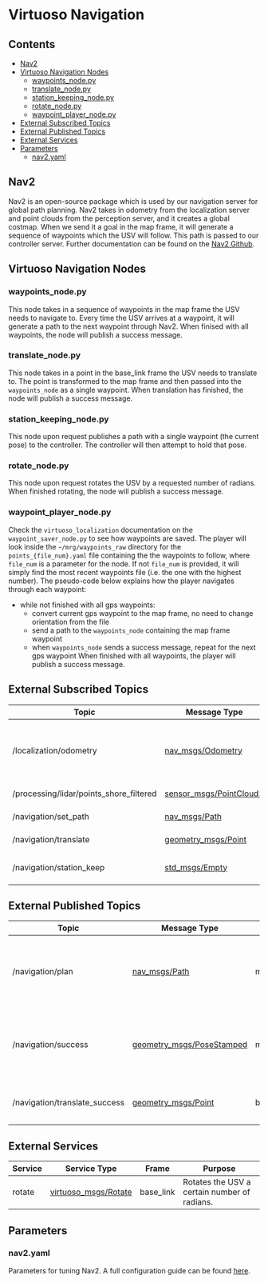 # Virtuoso Navigation

## Contents
- [Nav2](#nav2)
- [Virtuoso Navigation Nodes](#virtuoso-navigation-nodes)
  - [waypoints_node.py](#waypoints\_nodepy)
  - [translate_node.py](#translate\_nodepy)
  - [station_keeping_node.py](#station\_keeping\_nodepy)
  - [rotate_node.py](#rotate\_nodepy)
  - [waypoint_player_node.py](#waypoint\_player\_nodepy)
- [External Subscribed Topics](#external-subscribed-topics)
- [External Published Topics](#external-published-topics)
- [External Services](#external-services)
- [Parameters](#parameters)
  - [nav2.yaml](#nav2yaml)

## Nav2

Nav2 is an open-source package which is used by our navigation server for global path planning. Nav2 takes in odometry from the localization server and point clouds from the perception server, and it creates a global costmap. When we send it a goal in the map frame, it will generate a sequence of waypoints which the USV will follow. This path is passed to our controller server. Further documentation can be found on the [Nav2 Github](https://github.com/ros-planning/navigation2). 

## Virtuoso Navigation Nodes

### waypoints_node.py
This node takes in a sequence of waypoints in the map frame the USV needs to navigate to. Every time the USV arrives at a waypoint, it will generate a path to the next waypoint through Nav2. When finised with all waypoints, the node will publish a success message.

### translate_node.py
This node takes in a point in the base_link frame the USV needs to translate to. The point is transformed to the map frame and then passed into the `waypoints_node` as a single waypoint. When translation has finished, the node will publish a success message.

### station_keeping_node.py
This node upon request publishes a path with a single waypoint (the current pose) to the controller. The controller will then attempt to hold that pose.

### rotate_node.py
This node upon request rotates the USV by a requested number of radians. When finished rotating, the node will publish a success message.

### waypoint_player_node.py
Check the `virtuoso_localization` documentation on the `waypoint_saver_node.py` to see how waypoints are saved. The player will look inside the `~/mrg/waypoints_raw` directory for the `points_{file_num}.yaml` file containing the the waypoints to follow, where `file_num` is a parameter for the node. If not `file_num` is provided, it will simply find the most recent waypoints file (i.e. the one with the highest number). The pseudo-code below explains how the player navigates through each waypoint:
- while not finished with all gps waypoints:
  - convert current gps waypoint to the map frame, no need to change orientation from the file
  - send a path to the `waypoints_node` containing the map frame waypoint
  - when `waypoints_node` sends a success message, repeat for the next gps waypoint
When finished with all waypoints, the player will publish a success message.

## External Subscribed Topics

| Topic | Message Type | Frame | Purpose |
|-------|--------------|-------|---------|
| /localization/odometry | [nav_msgs/Odometry](http://docs.ros.org/en/noetic/api/nav_msgs/html/msg/Odometry.html) | odom | Used by Nav2 for generating costmap and waypoints_node to determine when to navigate to next waypoint. |
| /processing/lidar/points_shore_filtered | [sensor_msgs/PointCloud2](http://docs.ros.org/en/melodic/api/sensor_msgs/html/msg/PointCloud2.html) | lidar_link | Used by Nav2 for generating costmap. |
| /navigation/set_path | [nav_msgs/Path](https://docs.ros2.org/foxy/api/nav_msgs/msg/Path.html) | map | Used by the waypoints_node. |
| /navigation/translate | [geometry_msgs/Point](http://docs.ros.org/en/noetic/api/geometry_msgs/html/msg/Point.html) | base_link | Used by translate_node. |
| /navigation/station_keep | [std_msgs/Empty](http://docs.ros.org/en/melodic/api/std_msgs/html/msg/Empty.html) | N/A | Activates station keeping. Used by station_keeping_node. |

## External Published Topics

| Topic | Message Type | Frame | Purpose |
|-------|--------------|-------|---------|
| /navigation/plan | [nav_msgs/Path](https://docs.ros2.org/foxy/api/nav_msgs/msg/Path.html) | map | The global plan the USV should follow. Used by the controller server. |
| /navigation/success | [geometry_msgs/PoseStamped](http://docs.ros.org/en/noetic/api/geometry_msgs/html/msg/PoseStamped.html) | map | Final pose the USV successfully navigates to from waypoint navigation. |
| /navigation/translate_success | [geometry_msgs/Point](http://docs.ros.org/en/noetic/api/geometry_msgs/html/msg/Point.html) | base_link | Point USV successfully translates to. |

## External Services 

| Service | Service Type | Frame | Purpose |
|---------|--------------|-------|---------|
| rotate | [virtuoso_msgs/Rotate](/virtuoso_msgs/srv/Rotate.srv) | base_link | Rotates the USV a certain number of radians. |

## Parameters

### nav2.yaml
Parameters for tuning Nav2. A full configuration guide can be found [here](https://navigation.ros.org/configuration/index.html). 

